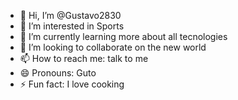 - 👋 Hi, I’m @Gustavo2830
- 👀 I’m interested in Sports
- 🌱 I’m currently learning more about all tecnologies
- 💞️ I’m looking to collaborate on the new world
- 📫 How to reach me: talk to me
- 😄 Pronouns: Guto
- ⚡ Fun fact: I love cooking

<!---
Gustavo2830/Gustavo2830 is a ✨ special ✨ repository because its `README.md` (this file) appears on your GitHub profile.
You can click the Preview link to take a look at your changes.
--->
